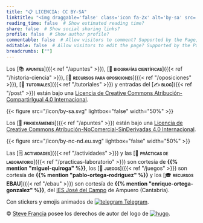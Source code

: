 ```yaml
---
title: "📋 LICENCIA: CC BY-SA"
linktitle: "<img draggable='false' class='icon fa-2x' alt='by-sa' src='/icon/by-sa.svg'>"
reading_time: false  # Show estimated reading time?
share: false  # Show social sharing links?
profile: false  # Show author profile?
commentable: false  # Allow visitors to comment? Supported by the Page, Post, and Docs content types.
editable: false  # Allow visitors to edit the page? Supported by the Page, Post, and Docs content types.
breadcrumbs: [""]
---
```


Los [📚 <span style="font-variant:small-caps;">**apuntes**</span>]({{< ref "/apuntes" >}}), [📖 <span style="font-variant:small-caps;">**biografías científicas**</span>]({{< ref "/historia-ciencia" >}}), [📝 <span style="font-variant:small-caps;">**recursos para oposiciones**</span>]({{< ref "/oposiciones" >}}), [🤝 <span style="font-variant:small-caps;">**tutoriales**</span>]({{< ref "/tutoriales" >}}) y entradas del [✍️ <span style="font-variant:small-caps;">**blog**</span>]({{< ref "/post" >}}) están bajo una [Licencia de Creative Commons Atribución-CompartirIgual 4.0 Internacional](https://creativecommons.org/licenses/by-sa/4.0/deed.es).

{{< figure src="/icon/by-sa.svg" lightbox="false" width="50%" >}}

Los [📝 <span style="font-variant:small-caps;">**frikiexámenes**</span>]({{< ref "/apuntes" >}}) están bajo una [Licencia de Creative Commons Atribución-NoComercial-SinDerivadas 4.0 Internacional](https://creativecommons.org/licenses/by-nc-nd/4.0/deed.es).

{{< figure src="/icon/by-nc-nd.eu.svg" lightbox="false" width="50%" >}}

Las [🗒️ <span style="font-variant:small-caps;">**actividades**</span>]({{< ref "/actividades" >}}) y las [🧪 <span style="font-variant:small-caps;">**prácticas de laboratorio**</span>]({{< ref "/practicas-laboratorio" >}}) son cortesía de **{{% mention "miguel-quiroga" %}}**, los [🧩 <span style="font-variant:small-caps;">**juegos**</span>]({{< ref "/juegos" >}}) son cortesía de **{{% mention "pablo-ortega-rodriguez" %}}** y los [🎓 <span style="font-variant:small-caps;">**recursos EBAU**</span>]({{< ref "/ebau" >}}) son cortesía de **{{% mention "enrique-ortega-gonzalez" %}}**, del [IES José del Campo](http://www.josedelcampo.com) de Ampuero (Cantabria).

Con stickers y emojis animados de <a href="https://telegram.org/blog/animated-stickers" target="_blank" rel="noopener" title="Telegram"><img draggable="false" class="icon" alt="telegram" src="/icon/telegram.svg"> Telegram</a>.

&copy; [Steve Francia](https://spf13.com) posee los derechos de autor del logo de <a href="https://gohugo.io" target="_blank" rel="noopener"><img draggable="false" class="icon" alt="hugo" src="/icon/hugo.svg"></a>.